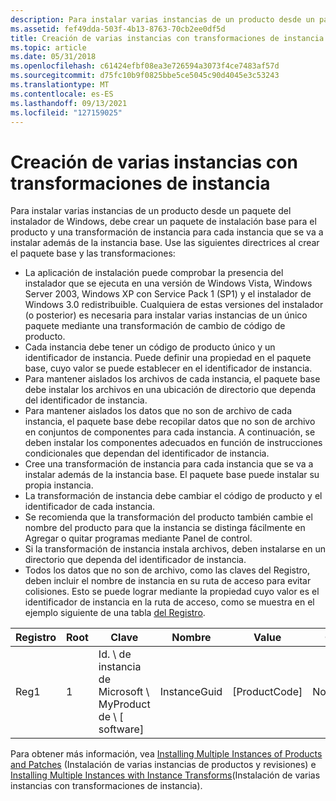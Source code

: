 ```yaml
---
description: Para instalar varias instancias de un producto desde un paquete del instalador de Windows, debe crear un paquete de instalación base para el producto y una transformación de instancia para cada instancia que se va a instalar además de la instancia base.
ms.assetid: fef49dda-503f-4b13-8763-70cb2ee0df5d
title: Creación de varias instancias con transformaciones de instancia
ms.topic: article
ms.date: 05/31/2018
ms.openlocfilehash: c61424efbf08ea3e726594a3073f4ce7483af57d
ms.sourcegitcommit: d75fc10b9f0825bbe5ce5045c90d4045e3c53243
ms.translationtype: MT
ms.contentlocale: es-ES
ms.lasthandoff: 09/13/2021
ms.locfileid: "127159025"
---
```

# <a name="authoring-multiple-instances-with-instance-transforms"></a>Creación de varias instancias con transformaciones de instancia

Para instalar varias instancias de un producto desde un paquete del instalador de Windows, debe crear un paquete de instalación base para el producto y una transformación de instancia para cada instancia que se va a instalar además de la instancia base. Use las siguientes directrices al crear el paquete base y las transformaciones:

-   La aplicación de instalación puede comprobar la presencia del instalador que se ejecuta en una versión de Windows Vista, Windows Server 2003, Windows XP con Service Pack 1 (SP1) y el instalador de Windows 3.0 redistribuible. Cualquiera de estas versiones del instalador (o posterior) es necesaria para instalar varias instancias de un único paquete mediante una transformación de cambio de código de producto.
-   Cada instancia debe tener un código de producto único y un identificador de instancia. Puede definir una propiedad en el paquete base, cuyo valor se puede establecer en el identificador de instancia.
-   Para mantener aislados los archivos de cada instancia, el paquete base debe instalar los archivos en una ubicación de directorio que dependa del identificador de instancia.
-   Para mantener aislados los datos que no son de archivo de cada instancia, el paquete base debe recopilar datos que no son de archivo en conjuntos de componentes para cada instancia. A continuación, se deben instalar los componentes adecuados en función de instrucciones condicionales que dependan del identificador de instancia.
-   Cree una transformación de instancia para cada instancia que se va a instalar además de la instancia base. El paquete base puede instalar su propia instancia.
-   La transformación de instancia debe cambiar el código de producto y el identificador de cada instancia.
-   Se recomienda que la transformación del producto también cambie el nombre del producto para que la instancia se distinga fácilmente en Agregar o quitar programas mediante Panel de control.
-   Si la transformación de instancia instala archivos, deben instalarse en un directorio que dependa del identificador de instancia.
-   Todos los datos que no son de archivo, como las claves del Registro, deben incluir el nombre de instancia en su ruta de acceso para evitar colisiones. Esto se puede lograr mediante la propiedad cuyo valor es el identificador de instancia en la ruta de acceso, como se muestra en el ejemplo siguiente de una tabla [del Registro](registry-table.md).



| Registro | Root | Clave                                            | Nombre         | Value           | Componente\_      |
|----------|------|------------------------------------------------|--------------|-----------------|------------------|
| Reg1     | 1    | Id. \\ de instancia de Microsoft \\ MyProduct de \\ \[ software\] | InstanceGuid | \[ProductCode\] | NonFileDataComp1 |



 

Para obtener más información, vea [Installing Multiple Instances of Products and Patches](installing-multiple-instances-of-products-and-patches.md) (Instalación de varias instancias de productos y revisiones) e [Installing Multiple Instances with Instance Transforms](installing-multiple-instances-with-instance-transforms.md)(Instalación de varias instancias con transformaciones de instancia).

 

 



